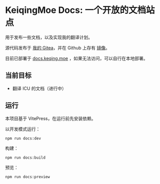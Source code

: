 # KeiqingMoe Docs: 一个开放的文档站点

用于发布一些文档，以及实现我的翻译计划。

源代码发布于 [我的 Gitea](https://gitea.keqing.moe/keqingmoe/docs)，并在 Github 上存有 [镜像](https://github.com/KeqingMoe/docs)。

目前已部署于 [docs.keqing.moe](https://docs.keqing.moe) ，如果无法访问，可以自行在本地部署。

## 当前目标

- 翻译 ICU 的文档（进行中）

## 运行

本项目基于 VitePress，在运行前先安装依赖。

以开发模式运行：

```shell
npm run docs:dev
```

构建：
```shell
npm run docs:build
```

预览：
```shell
npm run docs:preview
```

